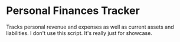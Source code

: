 # Personal Finances Tracker
Tracks personal revenue and expenses as well as current assets and liabilities.
I don't use this script.
It's really just for showcase.
